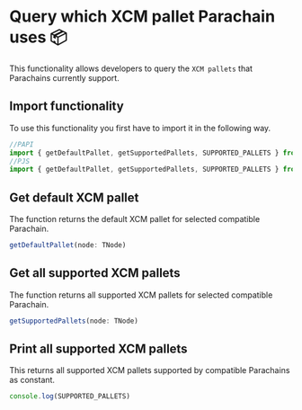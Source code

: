 # Query which XCM pallet Parachain uses 📦

This functionality allows developers to query the `XCM pallets` that Parachains currently support. 

## Import functionality

To use this functionality you first have to import it in the following way.
```ts
//PAPI
import { getDefaultPallet, getSupportedPallets, SUPPORTED_PALLETS } from  '@paraspell/sdk'
//PJS
import { getDefaultPallet, getSupportedPallets, SUPPORTED_PALLETS } from  '@paraspell/sdk-pjs'
```

## Get default XCM pallet

The function returns the default XCM pallet for selected compatible Parachain.
```ts
getDefaultPallet(node: TNode)
```

## Get all supported XCM pallets

The function returns all supported XCM pallets for selected compatible Parachain.
```ts
getSupportedPallets(node: TNode)
```

## Print all supported XCM pallets

This returns all supported XCM pallets supported by compatible Parachains as constant.
```ts
console.log(SUPPORTED_PALLETS)
```